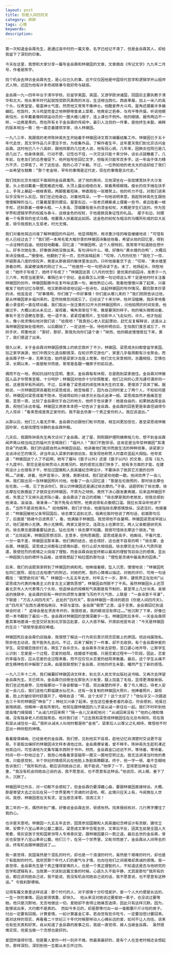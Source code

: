 ```yaml
---
layout: post
title: 你是人间四月天
category: 碎碎
tags: 心情
keywords: 
description: 
---
```

	第一次知道金岳霖先生，是通过高中时的一篇文章，名字已经记不清了，但是金岳霖其人，却给我留下了深刻的印象。

	今天在这里，我想和大家分享一篇写金岳霖和林徽因的文章，文章摘自《传记文学》九九年二月号，作者是陈宇。

	找个机会去拜访金岳霖先生，是心仪已久的事。这不仅仅因他是中国现代哲学和逻辑学开山祖师式人物，还因为他有许多奇闻轶事令我好奇与疑惑。

	金岳霖一九一四年毕业于清华学校，后留学美国、英国，又游学欧洲诸国，回国后主要执教于清华和北大。他从青年时代起就饱受欧风美雨的沐浴，生活相当西化。西装革履，加上一米八的高个头，仪表堂堂，极富绅士气度。然而他又常常不像绅士。他酷爱养大斗鸡，屋角还摆着许多蛐蛐缸。吃饭时，大斗鸡堂而皇之地伸脖啄食桌上菜肴，他竟安之若泰，与鸡平等共餐。听说他眼疾怕光，长年戴着像网球运动员的一圈大檐儿帽子，连上课也不例外。他的眼镜，据传两边不一样，一边竟是黑的。而在所有关于金岳霖的传闻中，最引人注目的一件事，是他终生未娶。阐释的版本相当一致：他一直恋着建筑学家、诗人林徽因。

	一九八三年，我跟我的老师陈钟英先生开始着手林徽因诗文首次编纂结集工作。林徽因已于五十年代去世，其文学作品几乎湮没于世。为收集作品，了解作者生平，这年夏天我们到北京访问金岳霖。这时他已八十八高龄，跟他同辈的几位老人说，他有冠心病，几年来，因肺炎住院已是几进几出了。他身体衰弱，行动不便，记性也不佳，一次交谈只能十来分钟，谈长点就睡着了。几年前，在老友们的怂恿催促下，他开始写些回忆文字，但每天只能写百多字。这一年由于体力精力不济，已停笔了。听了这些话，我的心凉了半截。不过，一位熟知他的老太太的话却给了我们一丝希望与鼓舞：“那个老金呀，早年的事情是近代史，现在的事情是古代史。”

	我们找到北京东城区干面胡同金岳霖寓所。进了他的房间，见他深坐在一张低矮宽扶手大沙发里。头上依旧戴着一圈宽檐遮光帽，头顶上露出绺绺白发，架着黑框眼镜。瘦长的双手摊在扶手上，手背上暴起一根根青筋。两脚套着短袜，伸直搁在一张矮凳上。他的听力不佳，对我们进来似乎没有什么反应。我们坐近他身边，对着他耳朵，一字一句地说明来意。我趁陈钟英先生跟他慢慢解释的当儿，打量着屋里的摆设。屋里右边，一张老式横案桌上摆着一些书，桌边挂着一根手杖，还斜靠着一根拳头粗、一人多高、顶端雕有兽头的漆金权杖，大概是学生们送的。作为哲学界和逻辑学界的权威与泰斗，这根金色的权杖，于他是颇具象征性的礼品。 屋子右边，则摆着一个有靠背的坐式马桶。他要靠人扶着就此如厕。这金色的权杖与暗淡的马桶所形成的巨大反差，顿令我感到人生易老，时光无情。

	我们对着他耳边问谁了解林徽因的作品时，他显得黯然，用浓重沙哑的喉音缓缓地说：“可惜有些人已经过去了！”我们把一本用毛笔大楷抄录的林徽因诗集给他看，希望从他的回忆里，得到一点诠释的启迪。他轻轻地翻着，回忆道：“林徽因啊，这个人很特别，我常常不知道她在想什么。好多次她在急，好像做诗她没做出来。有句诗叫什么，哦，好像叫‘黄水塘的白鸭’，大概后来诗没做成……”慢慢地，他翻到了另一页，忽然高喊起来：“哎呀，八月的忧愁！”我吃了一惊，怀疑那高八度的惊叹声，竟是从那衰弱的躯体里发出的。只听他接着念下去：“哎呀，‘黄水塘里游着白鸭，高粱梗油青的刚过了头……’”他居然一句一句把诗读下去。末了，他扬起头，欣慰地说：“她终于写成了，她终于写成了！”林徽因这首《八月的忧愁》是优美的田园诗，发表于一九三六年，构思当是更早。事隔已半个世纪，金岳霖怎么对第一句记得这么牢？定是他时时关注着林徽因的创作，林徽因酝酿中反复吟咏这第一句，被他熟记心间。我看他慢慢兴奋了起来，兴奋催发了他的记忆与联想，他又断断续续地记起一些诗句，谈起林徽因的写作情况。翻完那本抄录的诗，他连连说：“好事情啊，你们做了一件好事情！你们是从哪儿来的？”我们刚刚告诉过他，是从林徽因家乡福州来的，显然他倏忽间就忘了。已经谈了十来分钟，他并没瞌睡，我庆幸地看着小录音机一直在转动着。我们取出一张泛黄的32开大的林徽因照片，问他拍照的时间背景。他接过手，大概以前从未见过，凝视着，嘴角渐渐往下弯，像是要哭的样子。他的喉头微微动着，像有千言万语梗在那里。他一语不发，紧紧捏着照片，生怕影中人飞走似的。许久，他才抬起头，像小孩求情似地对我们说：“给我吧！”我真担心老人犯起犟劲，赶忙反复解释说，这是从上海林徽因堂妹处借用的，以后翻拍了，一定送他一张。待他听明白后，生怕我们食言或忘了，作拱手状，郑重地说：“那好，那好，那我先向你们道个谢！”继而，他的眼皮慢慢耷拉下来，累了，我们便退了出来。

	很久以来，关于金岳霖对林徽因感情上的依恋我听了不少。林徽因、梁思成夫妇都曾留学美国，加之家学渊源，他们中西文化造诣都很深，在知识界交游也广，家里几乎每周都有沙龙聚会。而金岳霖孑然一身，无牵无挂，始终是梁家沙龙座上常客。他们文化背景相同，志趣相投，交情也深，长期以来，一直是毗邻而居，常常是各踞一幢房子的前后进。

	偶而不在一地，例如抗战时在昆明、重庆，金岳霖每有休假，总是跑到梁家居住。金岳霖对林徽因人品才华赞羡至极，十分呵护；林徽因对他亦十分钦佩敬爱，他们之间的心灵沟通可谓非同一般，这是我早有所闻的。不过，后来看了梁思成的续弦林洙先生的文章，更增添了具体了解。据她说，一次林徽因哭丧着脸对梁思成说，她苦恼极了，因为自己同时爱上了两个人，不知如何是好。林徽因对梁思成毫不隐讳，坦诚得如同小妹求兄长指点迷津一般。梁思成自然矛盾痛苦至极，苦思一夜，比较了金岳霖优于自己的地方，他终于告诉妻子：她是自由的，如果她选择金岳霖，祝他们永远幸福。林徽因又原原本本把一切告诉了金岳霖。金岳霖的回答更是率直坦诚得令凡人惊异：“看来思成是真正爱你的。我不能去伤害一个真正爱你的人。我应该退出。”

	从那以后，他们三人毫无芥蒂，金岳霖仍旧跟他们毗邻而居，相互间更加信任，甚至梁思成林徽因吵架，也是找理性冷静的金岳霖仲裁。

	几天后，我跟陈钟英先生再次访问了金岳霖。进了屋，刚刚跟护理阿姨寒暄几句，想不到金岳霖闻声竟以相当纯正的福州方言喊我们：“福州人！”我们不胜惊讶。这肯定是当年受林徽因“耳濡目染”的结果。我们的话题自然从林徽因谈起。他讲着他们毗邻而居生活的种种琐事，讲梁家沙龙谈诗论艺的情况，讲当年出入梁家的新朋旧友。我发现他称赞人时喜欢竖起大拇指。他夸奖道：“林徽因这个人了不起啊，她写了篇叫《窗子以外》还是《窗子以内》的文章，还有《在九十九度中》，那完全是反映劳动人民境况的，她的感觉比我们快多了。她有多方面的才能，在建筑设计上也很有才干，参加过国徽和人民英雄纪念碑设计，不要抹杀了她其它方面的创作啊……”讲着，讲着，他声音渐小，渐慢，断断续续。我们赶紧劝他歇一歇。他闭目养了一会儿神。我们取出另一张林徽因照片问他。他看了一会儿回忆道：“那是在伦敦照的，那时徐志摩也在伦敦。——哦，忘了告诉你们，我认识林徽因还是通过徐志摩的。”于是，话题转到了徐志摩。徐志摩在伦敦邂逅了才貌双全的林徽因，不禁为之倾倒，竟然下决心跟发妻离婚，后来追林徽因不成，失意之下又掉头追求陆小曼。金岳霖谈了自己的感触：“徐志摩是我的老朋友，但我总感到他滑油，油油油，滑滑滑——”我不免有点愕然，他竟说得有点像顺口溜。我拉长耳朵听他讲下去，“当然不是说他滑头。” 经他解释，我们才领会，他是指徐志摩感情放纵，没遮没拦。他接着说：“林徽因被他父亲带回国后，徐志摩又追到北京。临离伦敦时他说了两句话，前面那句忘了，后面是‘销魂今日进燕京’。看，他满脑子林徽因，我觉得他不自量啊。林徽因梁思成早就认识，他们是两小无猜，两小无猜啊。两家又是世交，连政治上也算世交。两人父亲都是研究系的。徐志摩总是跟着要钻进去，钻也没用！徐志摩不知趣，我很可惜徐志摩这个朋友。”他说：“比较起来，林徽因思想活跃，主意多，但构思画图，梁思成是高手，他画线，不看尺度，一分一毫不差，林徽因没那本事。他们俩的结合，结合得好，这也是不容易的啊！”徐志摩、金岳霖、林徽因、梁思成之间都有过感情纠葛，但行止却大相径庭。徐志摩完全为诗人气质所驱遣，致使狂烈的感情之火烧熔了理智。而金岳霖自始至终都以最高的理智驾驭自己的感情，显出一种超脱凡俗的襟怀与品格，这使我想起了柏拉图的那句话：“理性是灵魂中最高贵的因素。”

	后来，我们的话题渐渐转到了林徽因的病和死。他眯缝着眼，坠入沉思，慢慢地说：“林徽因死在同仁医院，就在过去哈德门的附近。对她的死，我的心情难以描述。对她的评价，可用一句话概括：‘极赞欲何词’啊。” 林徽因一九五五年去世，时年五十一岁。那年，建筑界正在批判“以梁思成为代表的唯美主义的复古主义建筑思想”，林徽因自然脱不了干系。虽然林徽因头上还顶着北京市人大代表等几个头衔，但追悼会的规模和气氛都是有节制的，甚至带上几分冷清。亲朋送的挽联中，金岳霖的别有一种炽热颂赞与激情飞泻的不凡气势。上联是：“一身诗意千寻瀑”，下联是：“万古人间四月天”。此处的“四月天”，取自林徽因一首诗的题目《你是人间四月天》。这“四月天”在西方通常指艳日、丰硕与富饶。金岳霖“极赞”之意，溢于言表。金岳霖回忆到追悼会时说：“ 追悼会是在贤良寺开的，我很悲哀，我的眼泪没有停过……”他沉默了下来，好像已把一本书翻到了最后一页。金岳霖对林徽因的至情深藏于一生。林徽因死后多年，一天金岳霖郑重其事地邀请一些至交好友到北京饭店赴宴，众人大惑不解。开席前他宣布说：“今天是林徽因的生日！”顿使举座感叹唏嘘。

	林徽因死后金岳霖仍旧独身，我很想了解这一行为背后意识观念层面上的原因。但这纯属隐私，除非他主动说，我不能失礼去问。不过，后来了解到了一件事，却不无收获。有个金岳霖钟爱的学生，突受婚恋挫折打击，萌生了自杀念头。金岳霖多次亲去安慰，苦口婆心地开导，让那学生认识到：恋爱是一个过程，恋爱的结局，结婚或不结婚，只是恋爱过程中一个阶段，因此，恋爱的幸福与否，应从恋爱的全过程来看，而不应仅仅从恋爱的结局来衡量。最后，这个学生从痛不欲生精神危机中解脱了出来。由是我联想到了金岳霖，对他的终生未娶，幡然产生了新的感悟。

	一九八三年十二月，我们编纂好林徽因诗文样本，到北京人民文学出版社送书稿，又再次去拜望金岳霖先生。天已转冷，金岳霖仍旧倚坐在那张大沙发里，腿上加盖了毛毯，显得更清瘦衰弱。我们坐近他身旁，见他每挪动一下身姿都皱一下眉，现出痛楚的样子，看了令人难过。待老人安定一会儿后，我们送他几颗福建水仙花头，还有一张复制的林徽因大照片。他捧着照片，凝视着，脸上的皱纹顿时舒展开了，喃喃自语：“啊，这个太好了！这个太好了！”他似乎又一次跟逝去三十年的林徽因“神会”了；神经又兴奋了起来。坐在这位垂垂老者的身边，你会感到，他虽已衰残病弱，但精神一直有所寄托。他现在跟林徽因的儿子梁从诫一家住在一起。我们不时听到他提高嗓门喊保姆：“从诫几时回来啊？”隔一会儿又亲昵地问：“从诫回来没有？”他的心境和情绪，没有独身老人的孤独常态。他对我们说：“过去我和梁思成林徽因住在北总布胡同，现在我和梁从诫住在一起。”我听从诫夫人叫他时都是称“金爸”。梁家后人以尊父之礼相待，难怪他不时显出一种欣慰的神情。

	看着瘦骨嶙峋、已经衰老的金岳霖，我们想，见到他实不容易，趁他记忆尚清楚时交谈更不容易。于是取出编好的林徽因诗文样本请他过目。金岳霖摩挲着，爱不释手。陈钟英先生趁机凑近他耳边问，可否请他为文集写篇东西附于书中。然而，金岳霖金口迟迟不开。等待着，等待着，时间一秒一秒地过去了，我担心地看着录音磁带一圈又一圈地空转过去。我无法讲清当时他的表情，只能感觉到，半个世纪的情感风云在他脸上急剧蒸腾翻滚。终于，他一字一顿、毫不含糊地告诉我们：“我所有的话，都应该同她自己说，我不能说，”他停了一下，显得更加神圣与庄重，“我没有机会同她自己说的话，我不愿意说，也不愿意有这种话。”他说完，闭上眼，垂下了头，沉默了。

	林徽因早已作古，对一切都不会感知了。但金岳霖仍要深藏心曲，要跟林徽因直接倾诉。大概，那是寄望大去之日后在另一个世界里两个灵魂的对语吧。啊，此情只应天上有，今闻竟在人世间。我想，林徽因若在天有灵，定当感念涕零，泪洒江天！

	第二年的一天，偶然听到广播，好像说金岳霖去世，顿感怅然。找来报纸核对，几行黑字攫住了我的心。

	也许是天意吧。林徽因一九五五年去世，因其参加国徽和人民英雄纪念碑设计有贡献，建坟立碑，安葬于八宝山革命公墓二墓区。梁思成文革中含冤去世，文革后平反，因其生前是全国人大常委，骨灰安放于党和国家领导人专用骨灰堂，跟林徽因墓只一箭之遥。最后去世的金岳霖，骨灰也安放于八宝山革命公墓。他们三个，在另一个世界里，又毗邻而居了。金岳霖从人间带去的话，终有机会跟林徽因说了……

	我一直觉得，民国虽然是个混乱的时代，却也是一个浪漫的时代，虽然是个艰难的时代，却也是个有能耐的时代。我欣赏那个年代人们的豪气与才情，也向往他们之间艰难却真诚的感情。我一直觉得，金岳霖先生是个真正懂得爱情的人，也是一个真正理智的人，不知道这是否与他研究的哲学和逻辑有关。当我第一次读到这篇文章的时候，心底久久不能平静，尤其是那句“我所有的话，都应该同她自己说，我不能说、我没有机会同她自己说的话，我不愿意说，也不愿意有这种话。” 令我刹那哽咽。

	记得有篇文章里这样说道：那个时代的人，对于感情十分珍惜爱护，爱一个人大约便是长远的、一生一世的事情。因此爱得慎重，却恒久。 他从来没对她说过要爱她一辈子，也没说过要等她。他只是沉默地，无言地做这一切。爱她却不舍得让她痛苦选择，因此只有这样沉默。因为，能够说出来，大约都不是真的。 而如今多见的，却是那等付出一丝一毫都要斤斤计较的男子。付出一定要有回报。计算爱情，一如计算基金汇率，若自觉有些许吃亏，一定要加倍讨要回来。面对这样的现实，再看看二十世纪三十年代时候那样动人心魄长远的爱，如何不让人向往。说来也有些天真和好笑，自从知道了金岳霖的故事之后，我就一直觉得，嫁人当嫁金岳霖。 虽然很难实现，但是当做一个念想也是好的。
     
	爱固然值得珍惜，但是要人爱你一时一刻并不难。而最美最好的，是有个人在至老时候还会想起你，那样深刻，深刻到他一生都从未忘怀过你。 